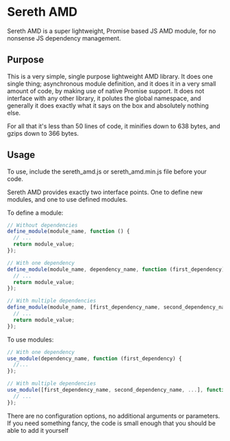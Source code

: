 # Sereth AMD

Sereth AMD is a super lightweight, Promise based JS AMD module, for no nonsense JS dependency management.

## Purpose

This is a very simple, single purpose lightweight AMD library. It does one single thing; asynchronous module definition, and it does it in a very small amount of code, by making use of native Promise support. It does not interface with any other library, it polutes the global namespace, and generally it does exactly what it says on the box and absolutely nothing else. 

For all that it's less than 50 lines of code, it minifies down to 638 bytes, and gzips down to 366 bytes.

## Usage

To use, include the sereth_amd.js or sereth_amd.min.js file before your code.

Sereth AMD provides exactly two interface points. One to define new modules, and one to use defined modules. 

To define a module:

```javascript
// Without dependencies
define_module(module_name, function () {
  // ...
  return module_value;
});

// With one dependency
define_module(module_name, dependency_name, function (first_dependency) {
  // ...
  return module_value;
});

// With multiple dependencies
define_module(module_name, [first_dependency_name, second_dependency_name, ...], function (first_dependency, second_dependency) {
  // ...
  return module_value;
});
```

To use modules:

```javascript
// With one dependency
use_module(dependency_name, function (first_dependency) {
  //...
});

// With multiple dependencies
use_module([first_dependency_name, second_dependency_name, ...], function (first_dependency, second_dependency) {
  // ...
});
```

There are no configuration options, no additional arguments or parameters. If you need something fancy, the code is small enough that you should be able to add it yourself
